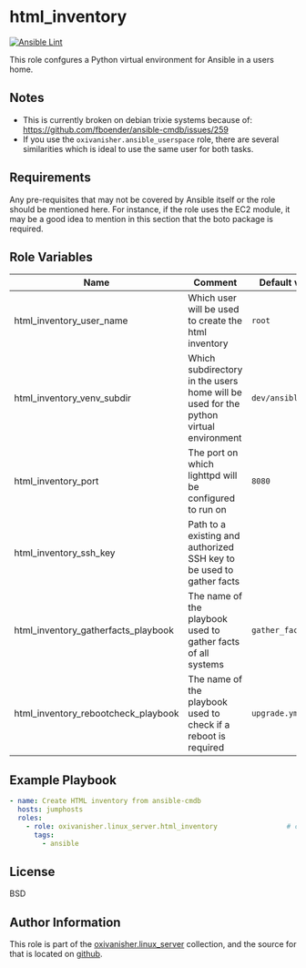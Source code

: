html_inventory
==============
[![Ansible Lint](https://github.com/oxivanisher/role-html_inventory/actions/workflows/ansible-lint.yml/badge.svg)](https://github.com/oxivanisher/role-html_inventory/actions/workflows/ansible-lint.yml)

This role confgures a Python virtual environment for Ansible in a users home.

Notes
-----

* This is currently broken on debian trixie systems because of: https://github.com/fboender/ansible-cmdb/issues/259
* If you use the `oxivanisher.ansible_userspace` role, there are several similarities which is ideal to use the same user for both tasks.

Requirements
------------

Any pre-requisites that may not be covered by Ansible itself or the role should be mentioned here. For instance, if the role uses the EC2 module, it may be a good idea to mention in this section that the boto package is required.

Role Variables
--------------

| Name                                | Comment                                                                              | Default value      |
| ----------------------------------- | ------------------------------------------------------------------------------------ | ------------------ |
| html_inventory_user_name            | Which user will be used to create the html inventory                                 | `root`             |
| html_inventory_venv_subdir          | Which subdirectory in the users home will be used for the python virtual environment | `dev/ansible-venv` |
| html_inventory_port                 | The port on which lighttpd will be configured to run on                              | `8080`             |
| html_inventory_ssh_key              | Path to a existing and authorized SSH key to be used to gather facts                 |                    |
| html_inventory_gatherfacts_playbook | The name of the playbook used to gather facts of all systems                         | `gather_facts.yml` |
| html_inventory_rebootcheck_playbook | The name of the playbook used to check if a reboot is required                       | `upgrade.yml`      |

Example Playbook
----------------

```yaml
- name: Create HTML inventory from ansible-cmdb
  hosts: jumphosts
  roles:
    - role: oxivanisher.linux_server.html_inventory                 # create HTML Ansible inventory
      tags:
        - ansible
```

License
-------

BSD

Author Information
------------------

This role is part of the [oxivanisher.linux_server](https://galaxy.ansible.com/ui/repo/published/oxivanisher/linux_server/) collection, and the source for that is located on [github](https://github.com/oxivanisher/collection-linux_server).
